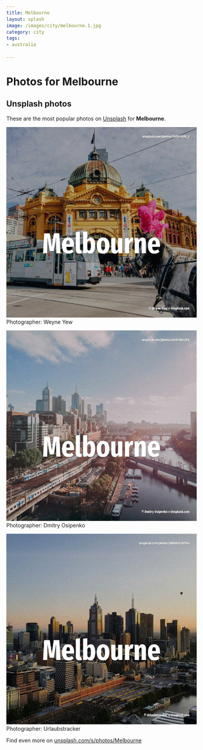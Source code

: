 ```yaml
---
title: Melbourne
layout: splash
image: /images/city/melbourne.1.jpg
category: city
tags:
- australia

---
```

# Photos for Melbourne
 
## Unsplash photos
These are the most popular photos on [Unsplash](https://unsplash.com) for **Melbourne**.
 
![Melbourne](/images/city/melbourne.1.jpg)
Photographer:  Weyne Yew
 
![Melbourne](/images/city/melbourne.2.jpg)
Photographer:  Dmitry Osipenko
 
![Melbourne](/images/city/melbourne.3.jpg)
Photographer:  Urlaubstracker
 
Find even more on [unsplash.com/s/photos/Melbourne](https://unsplash.com/s/photos/Melbourne)
 
